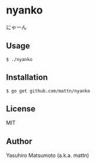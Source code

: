 # nyanko

にゃーん

## Usage

```
$ ./nyanko
```

## Installation

```
$ go get github.com/mattn/nyanko
```

## License

MIT

## Author

Yasuhiro Matsumoto (a.k.a. mattn)
